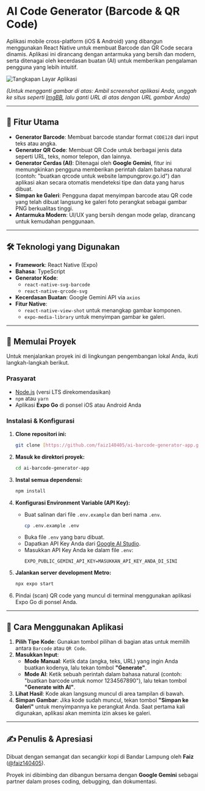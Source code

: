 # AI Code Generator (Barcode & QR Code)

Aplikasi mobile cross-platform (iOS & Android) yang dibangun menggunakan React Native untuk membuat Barcode dan QR Code secara dinamis. Aplikasi ini dirancang dengan antarmuka yang bersih dan modern, serta ditenagai oleh kecerdasan buatan (AI) untuk memberikan pengalaman pengguna yang lebih intuitif.

![Tangkapan Layar Aplikasi](./assets/screenshot-aplikasi.png)

*(Untuk mengganti gambar di atas: Ambil screenshot aplikasi Anda, unggah ke situs seperti [ImgBB](https://imgbb.com/), lalu ganti URL di atas dengan URL gambar Anda)*

---

## 🚀 Fitur Utama

-   **Generator Barcode**: Membuat barcode standar format `CODE128` dari input teks atau angka.
-   **Generator QR Code**: Membuat QR Code untuk berbagai jenis data seperti URL, teks, nomor telepon, dan lainnya.
-   **Generator Cerdas (AI)**: Ditenagai oleh **Google Gemini**, fitur ini memungkinkan pengguna memberikan perintah dalam bahasa natural (contoh: "buatkan qrcode untuk website lampungprov.go.id") dan aplikasi akan secara otomatis mendeteksi tipe dan data yang harus dibuat.
-   **Simpan ke Galeri**: Pengguna dapat menyimpan barcode atau QR code yang telah dibuat langsung ke galeri foto perangkat sebagai gambar PNG berkualitas tinggi.
-   **Antarmuka Modern**: UI/UX yang bersih dengan mode gelap, dirancang untuk kemudahan penggunaan.

---

## 🛠️ Teknologi yang Digunakan

-   **Framework**: React Native (Expo)
-   **Bahasa**: TypeScript
-   **Generator Kode**: 
    -   `react-native-svg-barcode`
    -   `react-native-qrcode-svg`
-   **Kecerdasan Buatan**: Google Gemini API via `axios`
-   **Fitur Native**:
    -   `react-native-view-shot` untuk menangkap gambar komponen.
    -   `expo-media-library` untuk menyimpan gambar ke galeri.

---

## 🏁 Memulai Proyek

Untuk menjalankan proyek ini di lingkungan pengembangan lokal Anda, ikuti langkah-langkah berikut.

### Prasyarat

-   [Node.js](https://nodejs.org/en/) (versi LTS direkomendasikan)
-   `npm` atau `yarn`
-   Aplikasi **Expo Go** di ponsel iOS atau Android Anda

### Instalasi & Konfigurasi

1.  **Clone repositori ini:**
    ```bash
    git clone [https://github.com/faiz140405/ai-barcode-generator-app.git](https://github.com/faiz140405/ai-barcode-generator-app.git)
    ```

2.  **Masuk ke direktori proyek:**
    ```bash
    cd ai-barcode-generator-app
    ```

3.  **Instal semua dependensi:**
    ```bash
    npm install
    ```

4.  **Konfigurasi Environment Variable (API Key):**
    -   Buat salinan dari file `.env.example` dan beri nama `.env`.
        ```bash
        cp .env.example .env
        ```
    -   Buka file `.env` yang baru dibuat.
    -   Dapatkan API Key Anda dari [Google AI Studio](https://aistudio.google.com/).
    -   Masukkan API Key Anda ke dalam file `.env`:
        ```
        EXPO_PUBLIC_GEMINI_API_KEY=MASUKKAN_API_KEY_ANDA_DI_SINI
        ```

5.  **Jalankan server development Metro:**
    ```bash
    npx expo start
    ```

6.  Pindai (scan) QR code yang muncul di terminal menggunakan aplikasi Expo Go di ponsel Anda.

---

## 📖 Cara Menggunakan Aplikasi

1.  **Pilih Tipe Kode**: Gunakan tombol pilihan di bagian atas untuk memilih antara `Barcode` atau `QR Code`.
2.  **Masukkan Input**:
    -   **Mode Manual**: Ketik data (angka, teks, URL) yang ingin Anda buatkan kodenya, lalu tekan tombol **"Generate"**.
    -   **Mode AI**: Ketik sebuah perintah dalam bahasa natural (contoh: "buatkan barcode untuk nomor 1234567890"), lalu tekan tombol **"Generate with AI"**.
3.  **Lihat Hasil**: Kode akan langsung muncul di area tampilan di bawah.
4.  **Simpan Gambar**: Jika kode sudah muncul, tekan tombol **"Simpan ke Galeri"** untuk menyimpannya ke perangkat Anda. Saat pertama kali digunakan, aplikasi akan meminta izin akses ke galeri.

---

## ✍️ Penulis & Apresiasi

Dibuat dengan semangat dan secangkir kopi di Bandar Lampung oleh **Faiz** ([@faiz140405](https://github.com/faiz140405)).

Proyek ini dibimbing dan dibangun bersama dengan **Google Gemini** sebagai partner dalam proses coding, debugging, dan dokumentasi.

